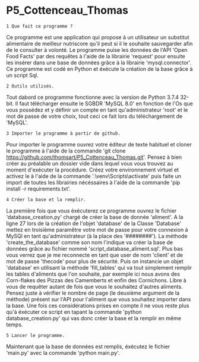 # P5_Cottenceau_Thomas

    1 Que fait ce programme ?
    
  Ce programme est une application qui propose à un utilisateur un substitut alimentaire de 
meilleur nutriscore qu'il peut si il le souhaite sauvegarder afin de le consulter à volonté.
Le programme puise les données de l'API 'Open Food Facts' par des requêtes à l'aide de la 
librairie 'request' pour ensuite les insérer dans une base de données grâce à la librairie
'mysql.connector'.
Ce programme est codé en Python et éxécute la création de la base grâce à un script Sql.

    2 Outils utilisés.

  Tout dabord ce programme fonctionne avec la version de Python 3.7.4 32-bit.
Il faut télécharger ensuite le SGBDR 'MySQL 8.0' en fonction de l'Os que vous possédez et
y définir un compte en tant qu'administrateur 'root' et le mot de passe de votre choix,
tout ceci ce fait lors du téléchargement de 'MySQL'.

    3 Importer le programme à partir de github.

  Pour importer le programme ouvrez votre éditeur de texte habituel et cloner le programme 
à l'aide de la commande 'git clone https://github.com/thomsart/P5_Cottenceau_Thomas.git'.
Pensez à bien créer au préalable un dossier vide dans lequel vous vous trouvez au moment
d'exécuter la procédure. Créez votre environnement virtuel et activez le à l'aide de la commande
'.\venv\Scripts\activate' puis faite un import de toutes les librairies nécéssaires à l'aide de 
la commande 'pip install -r requirements.txt'.

    4 Créer la base et la remplir.

  La première fois que vous éxécuterez ce programme ouvrez le fichier 'database_creation.py' 
chargé de créer la base de donnée 'aliment'. A la ligne 27 lors de la création de l'objet 
'database' de la Classe 'Database' mettez en troisième paramêtre votre mot de passe pour votre
connexion à MySQl en tant qu'administrateur (à la place des '########'). La méthode 
'create_the_database' comme son nom l'indique va créer la base de données grâce au fichier
nommé 'script_database_aliment.sql'.
Plus bas vous verrez que je me reconnecte en tant que user de nom 'client' et de mot de passe
'thecode' pour plus de sécurité. Puis on instancie un objet 'database' en utilisant la méthode
'fill_tables' qui va tout simplement remplir les tables d'aliments que l'on souhaite, par exemple
ici nous avons des Corn-flakes des Pizzas des Camemberts et enfin des Cornichons. Libre à vous
de requêter autant de fois que vous le souhaitez d'autres aliments. Pensez juste à vérifier le 
nombre de page (le deuxième argument de la méthode) présent sur l'API pour l'aliment que vous 
souhaitez importer dans la base.
Une fois ces considérations prises en compte il ne vous reste plus qu'à éxécuter ce script
en tapant la commande 'python database_creation.py' qui vas donc créer la base et la remplir 
en même temps.

    5 Lancer le programme.

  Maintenant que la base de données est remplis, éxécutez le fichier 'main.py' avec la commande 
'python main.py'.
